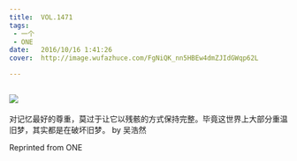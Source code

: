 ```yaml
---
title:	VOL.1471
tags:
 - 一个
 - ONE
date:	2016/10/16 1:41:26
cover:	http://image.wufazhuce.com/FgNiQK_nn5HBEw4dmZJIdGWqp62L

---
```

![](http://image.wufazhuce.com/FgNiQK_nn5HBEw4dmZJIdGWqp62L)
---

对记忆最好的尊重，莫过于让它以残骸的方式保持完整。毕竟这世界上大部分重温旧梦，其实都是在破坏旧梦。 by 吴浩然
 
Reprinted from ONE
